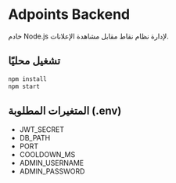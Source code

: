 # Adpoints Backend

خادم Node.js لإدارة نظام نقاط مقابل مشاهدة الإعلانات.

## تشغيل محليًا
```bash
npm install
npm start
```

## المتغيرات المطلوبة (.env)
- JWT_SECRET
- DB_PATH
- PORT
- COOLDOWN_MS
- ADMIN_USERNAME
- ADMIN_PASSWORD
